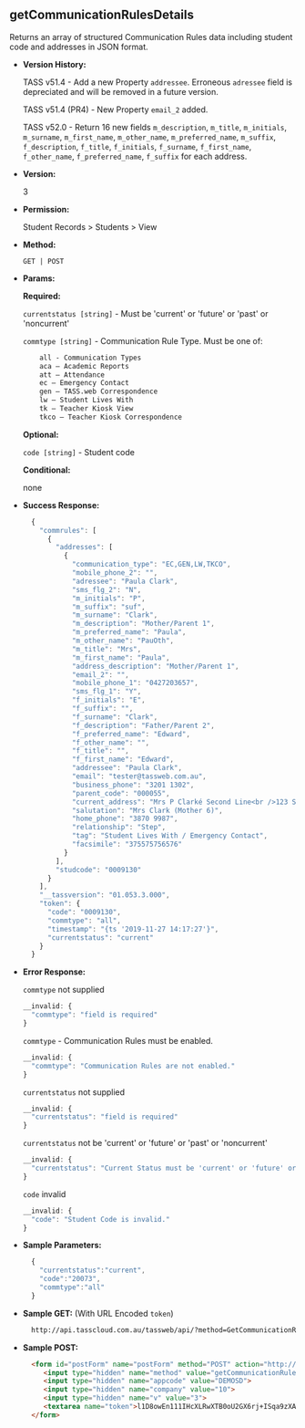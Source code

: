 **getCommunicationRulesDetails**
----
  Returns an array of structured Communication Rules data including student code and addresses in JSON format.
    
* **Version History:**

  TASS v51.4 - Add a new Property `addressee`. Erroneous `adressee` field is depreciated and will be removed in a future version.

  TASS v51.4 (PR4) - New Property `email_2` added.

  TASS v52.0 - Return 16 new fields `m_description`, `m_title`, `m_initials`, `m_surname`, `m_first_name`, `m_other_name`, `m_preferred_name`, `m_suffix`, `f_description`, `f_title`, `f_initials`, `f_surname`, `f_first_name`, `f_other_name`, `f_preferred_name`, `f_suffix` for each address.

* **Version:**

  3

* **Permission:**

  Student Records > Students > View

* **Method:**

  `GET | POST`
  
*  **Params:**

   **Required:**

   `currentstatus [string]` -  Must be 'current' or 'future' or 'past' or 'noncurrent'

   `commtype [string]` - Communication Rule Type. Must be one of:
    ```HTML
        all - Communication Types
        aca – Academic Reports
        att – Attendance
        ec – Emergency Contact
        gen – TASS.web Correspondence
        lw – Student Lives With
        tk – Teacher Kiosk View
        tkco – Teacher Kiosk Correspondence
    ```
   
   **Optional:**

   `code [string]` - Student code
 
   **Conditional:**
 
   none

* **Success Response:**

    ```javascript
      {
        "commrules": [
          {
            "addresses": [
              {
                "communication_type": "EC,GEN,LW,TKCO",
                "mobile_phone_2": "",
                "adressee": "Paula Clark",
                "sms_flg_2": "N",
                "m_initials": "P",
                "m_suffix": "suf",
                "m_surname": "Clark",
                "m_description": "Mother/Parent 1",
                "m_preferred_name": "Paula",
                "m_other_name": "PauOth",
                "m_title": "Mrs",
                "m_first_name": "Paula",
                "address_description": "Mother/Parent 1",
                "email_2": "",
                "mobile_phone_1": "0427203657",
                "sms_flg_1": "Y",
                "f_initials": "E",
                "f_suffix": "",
                "f_surname": "Clark",
                "f_description": "Father/Parent 2",
                "f_preferred_name": "Edward",
                "f_other_name": "",
                "f_title": "",
                "f_first_name": "Edward",
                "addressee": "Paula Clark",
                "email": "tester@tassweb.com.au",
                "business_phone": "3201 1302",
                "parent_code": "000055",
                "current_address": "Mrs P Clarké Second Line<br />123 Smith Rd<br />the bag end of nowhere<br />ALBION NT 4005<br />AUSTRALIA",
                "salutation": "Mrs Clark (Mother 6)",
                "home_phone": "3870 9987",
                "relationship": "Step",
                "tag": "Student Lives With / Emergency Contact",
                "facsimile": "375575756576"
              }
            ],
            "studcode": "0009130"
          }
        ],
        "__tassversion": "01.053.3.000",
        "token": {
          "code": "0009130",
          "commtype": "all",
          "timestamp": "{ts '2019-11-27 14:17:27'}",
          "currentstatus": "current"
        }
      }
    ```
 
* **Error Response:**

    `commtype` not supplied
    ```javascript
    __invalid: {
      "commtype": "field is required"
    }
    ```

    `commtype` - Communication Rules must be enabled. 
    ```javascript
    __invalid: {
      "commtype": "Communication Rules are not enabled."
    }
    ```

    `currentstatus` not supplied
    ```javascript
    __invalid: {
      "currentstatus": "field is required"
    }
    ```

    `currentstatus` not be 'current' or 'future' or 'past' or 'noncurrent'
    ```javascript
    __invalid: {
      "currentstatus": "Current Status must be 'current' or 'future' or 'past' or 'noncurrent'."
    }
    ```

    `code` invalid
    ```javascript
    __invalid: {
      "code": "Student Code is invalid."
    }
    ```
    
* **Sample Parameters:**

  ```javascript
    { 
      "currentstatus":"current",
      "code":"20073",
      "commtype":"all"
    }
  ```

* **Sample GET:** (With URL Encoded `token`)

  ```HTML
    http://api.tasscloud.com.au/tassweb/api/?method=GetCommunicationRulesDetails&appcode=DEMOSD&company=10&v=3&token=l1D8owEn111IHcXLRwXTB0oU2GX6rj%2BISqa9zXA8We3J3mwgjW5pdUvFK3%2FIZ4mJ4bMyfKTmEoup%2B3tTE9GeLQ%3D%3D
  ```
  
* **Sample POST:**

  ```HTML
    <form id="postForm" name="postForm" method="POST" action="http://api.tasscloud.com.au/tassweb/api/">
       <input type="hidden" name="method" value="getCommunicationRulesDetails">
       <input type="hidden" name="appcode" value="DEMOSD">
       <input type="hidden" name="company" value="10">
       <input type="hidden" name="v" value="3">
       <textarea name="token">l1D8owEn111IHcXLRwXTB0oU2GX6rj+ISqa9zXA8We3J3mwgjW5pdUvFK3/IZ4mJ4bMyfKTmEoup+3tTE9GeLQ==</textarea>
    </form>
  ```
